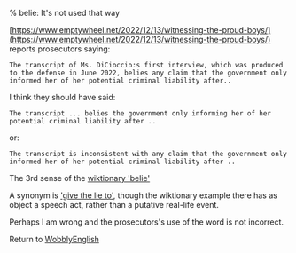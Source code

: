 % belie: It's not used that way

[https://www.emptywheel.net/2022/12/13/witnessing-the-proud-boys/](https://www.emptywheel.net/2022/12/13/witnessing-the-proud-boys/)
reports prosecutors saying:

`The transcript of Ms. DiCioccio:s first interview, which was produced to the defense in June 2022, belies any claim that the government only informed her of her potential criminal liability after..`

I think they should have said:

`The transcript ... belies the government only informing her of her potential criminal liability after ..`

or:

`The transcript is inconsistent with any claim that the government only informed her of her potential criminal liability after ..`

The 3rd sense of the
[wiktionary 'belie'](https://en.wiktionary.org/wiki/belie)

A synonym is
['give the lie to'](https://en.wiktionary.org/wiki/give_the_lie_to#English),
though the wiktionary example there has as object a speech act, rather than a putative real-life event.

Perhaps I am wrong and the prosecutors's use of the word is not incorrect.

Return to [WobblyEnglish](WobblyEnglish.html)
